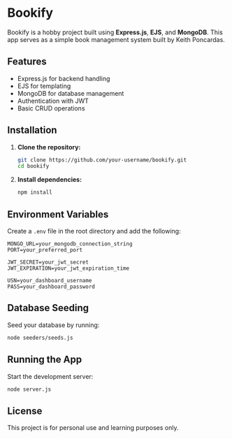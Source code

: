 # Bookify

Bookify is a hobby project built using **Express.js**, **EJS**, and **MongoDB**. This app serves as a simple book management system built by Keith Poncardas.

## Features
- Express.js for backend handling
- EJS for templating
- MongoDB for database management
- Authentication with JWT
- Basic CRUD operations

## Installation
1. **Clone the repository:**
   ```sh
   git clone https://github.com/your-username/bookify.git
   cd bookify
   ```
2. **Install dependencies:**
   ```sh
   npm install
   ```

## Environment Variables
Create a `.env` file in the root directory and add the following:

```
MONGO_URL=your_mongodb_connection_string
PORT=your_preferred_port

JWT_SECRET=your_jwt_secret
JWT_EXPIRATION=your_jwt_expiration_time

USN=your_dashboard_username
PASS=your_dashboard_password
```

## Database Seeding
Seed your database by running:
```sh
node seeders/seeds.js
```

## Running the App
Start the development server:
```sh
node server.js
```

## License
This project is for personal use and learning purposes only.


